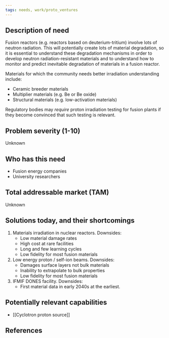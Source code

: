 ```yaml
---
tags: needs, work/proto_ventures
---
```


## Description of need
Fusion reactors (e.g. reactors based on deuterium-tritium) involve lots of neutron radiation. This will potentially create lots of material degradation, so it is essential to understand these degradation mechanisms in order to develop neutron radiation-resistant materials and to understand how to monitor and predict inevitable degradation of materials in a fusion reactor.

Materials for which the community needs better irradiation understanding include:
- Ceramic breeder materials
- Multiplier materials (e.g. Be or Be oxide)
- Structural materials (e.g. low-activation materials)

Regulatory bodies may _require_ proton irradiation testing for fusion plants if they become convinced that such testing is relevant.

## Problem severity (1-10)
Unknown

## Who has this need
- Fusion energy companies
- University researchers

## Total addressable market (TAM)
Unknown

## Solutions today, and their shortcomings
1. Materials irradiation in nuclear reactors. Downsides:
	- Low material damage rates
	- High cost at rare facilities
	- Long and few learning cycles
	- Low fidelity for most fusion materials
2. Low energy proton / self-ion beams. Downsides:
	- Damages surface layers not bulk materials
	- Inability to extrapolate to bulk properties
	- Low fidelity for most fusion materials
3. IFMIF DONES facility. Downsides:
	- First material data in early 2040s at the earliest.

## Potentially relevant capabilities
- [[Cyclotron proton source]]

## References
